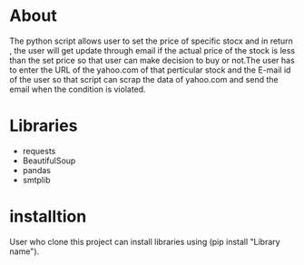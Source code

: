 #  About
The python script allows user to set the price of specific stocx and in return , the user will get update through email if the actual price of the stock is less than the set price so that user can make decision to buy or not.The user has to enter the URL of the yahoo.com of that perticular stock and the E-mail id of the user so that script can scrap the data of yahoo.com and send the email when the condition is violated.
# Libraries
- requests
- BeautifulSoup
- pandas
- smtplib
# installtion
User who clone this project can install libraries using (pip install "Library name").
